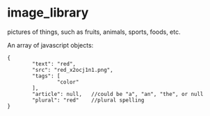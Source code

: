 # image_library
pictures of things, such as fruits, animals, sports, foods, etc.

An array of javascript objects:
```
{
		"text": "red",
		"src": "red_x2ocj1n1.png",
		"tags": [
				"color"
		],
		"article": null,   //could be "a", "an", "the", or null
		"plural": "red"    //plural spelling
}
```

